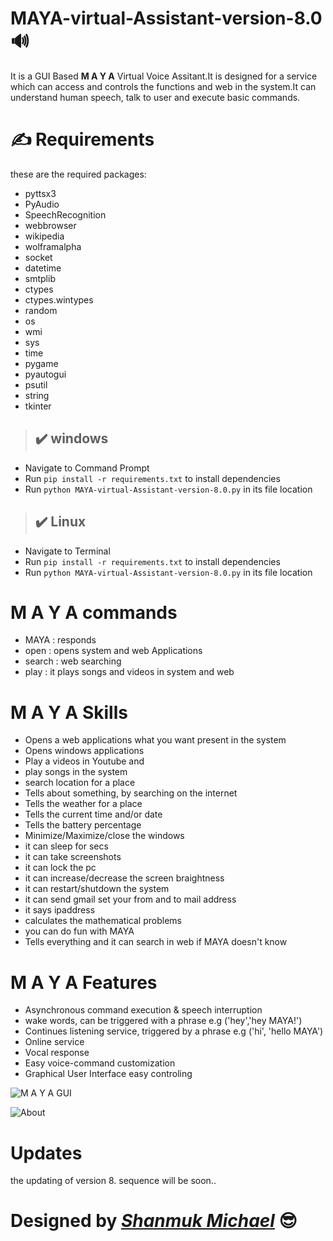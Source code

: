 # MAYA-virtual-Assistant-version-8.0  :loud_sound: 
It is a GUI Based **M A Y A** Virtual Voice Assitant.It is designed for a service which can access and controls the functions and web in the system.It can understand human speech, talk to user and execute basic commands.
# :writing_hand: Requirements
these are the required packages:
- pyttsx3
- PyAudio
- SpeechRecognition
- webbrowser
- wikipedia
- wolframalpha
- socket
- datetime
- smtplib
- ctypes
- ctypes.wintypes
- random
- os
- wmi
- sys
- time
- pygame
- pyautogui
- psutil
- string
- tkinter 
> ## :heavy_check_mark: windows 
* Navigate to Command Prompt
* Run  ```pip install -r requirements.txt``` to install dependencies
* Run ```python MAYA-virtual-Assistant-version-8.0.py``` in its file location
> ## :heavy_check_mark: Linux
- Navigate to Terminal
- Run ```pip install -r requirements.txt``` to install dependencies
- Run ```python MAYA-virtual-Assistant-version-8.0.py``` in its file location
# M A Y A commands
- MAYA   : responds
- open   : opens system and web Applications 
- search : web searching
- play   : it plays songs and videos in system and web
# M A Y A Skills
- Opens a web applications what you want present in the system
- Opens windows applications
- Play a videos in Youtube and 
- play songs in the system
- search location for a place
- Tells about something, by searching on the internet 
- Tells the weather for a place 
- Tells the current time and/or date 
- Tells the battery percentage
- Minimize/Maximize/close the windows
- it can sleep for secs
- it can take screenshots
- it can lock the pc
- it can increase/decrease the screen braightness 
- it can restart/shutdown the system
- it can send gmail set your from and to mail address
- it says ipaddress
- calculates the mathematical problems
- you can do fun with MAYA
- Tells everything and it can search in web if MAYA doesn't know
# M A Y A Features
- Asynchronous command execution & speech interruption
- wake words, can be triggered with a phrase e.g ('hey','hey MAYA!')
- Continues listening service, triggered by a phrase e.g ('hi', 'hello MAYA')
- Online service
- Vocal response
- Easy voice-command customization
- Graphical User Interface easy controling

![M A Y A GUI](https://user-images.githubusercontent.com/55943851/77429460-b17bf380-6dff-11ea-9a51-47488b127b70.png)

![About](https://user-images.githubusercontent.com/55943851/77429640-fb64d980-6dff-11ea-950d-8c6d6c40822d.png)

# Updates
the updating of version 8. sequence will be soon..
# Designed by **_[Shanmuk Michael](https://www.google.com/search?q=Shanmuk+Michael&rlz=1C1GCEA_enIN857IN857&oq=Shanmuk+Michael&aqs=chrome..69i57j69i60l3.9741j0j8&sourceid=chrome&ie=UTF-8)_** :sunglasses:


